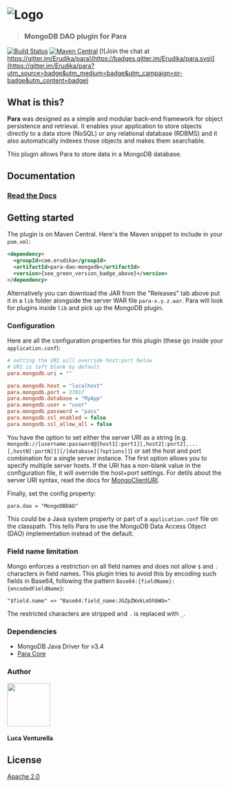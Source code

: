 ![Logo](https://s3-eu-west-1.amazonaws.com/org.paraio/para.png)
============================

> ### MongoDB DAO plugin for Para

[![Build Status](https://travis-ci.org/Erudika/para-dao-mongodb.svg?branch=master)](https://travis-ci.org/Erudika/para-dao-mongodb)
[![Maven Central](https://maven-badges.herokuapp.com/maven-central/com.erudika/para-dao-mongodb/badge.svg)](https://maven-badges.herokuapp.com/maven-central/com.erudika/para-dao-mongodb)
[![Join the chat at https://gitter.im/Erudika/para](https://badges.gitter.im/Erudika/para.svg)](https://gitter.im/Erudika/para?utm_source=badge&utm_medium=badge&utm_campaign=pr-badge&utm_content=badge)

## What is this?

**Para** was designed as a simple and modular back-end framework for object persistence and retrieval.
It enables your application to store objects directly to a data store (NoSQL) or any relational database (RDBMS)
and it also automatically indexes those objects and makes them searchable.

This plugin allows Para to store data in a MongoDB database.

## Documentation

### [Read the Docs](https://paraio.org/docs)

## Getting started

The plugin is on Maven Central. Here's the Maven snippet to include in your `pom.xml`:

```xml
<dependency>
  <groupId>com.erudika</groupId>
  <artifactId>para-dao-mongodb</artifactId>
  <version>{see_green_version_badge_above}</version>
</dependency>
```

Alternatively you can download the JAR from the "Releases" tab above put it in a `lib` folder alongside the server
WAR file `para-x.y.z.war`. Para will look for plugins inside `lib` and pick up the MongoDB plugin.

### Configuration

Here are all the configuration properties for this plugin (these go inside your `application.conf`):
```ini
# setting the URI will override host:port below
# URI is left blank by default
para.mongodb.uri = ""

para.mongodb.host = "localhost"
para.mongodb.port = 27017
para.mongodb.database = "MyApp"
para.mongodb.user = "user"
para.mongodb.password = "pass"
para.mongodb.ssl_enabled = false
para.mongodb.ssl_allow_all = false
```

You have the option to set either the server URI as a string (e.g. `mongodb://[username:password@]host1[:port1][,host2[:port2],...[,hostN[:portN]]][/[database][?options]]`) or set the 
host and port combination for a single server instance. The first option allows you to specify multiple server hosts.
If the URI has a non-blank value in the configuration file, it will override the host+port settings.
For detils about the server URI syntax, read the docs for [MongoClientURI](https://mongodb.github.io/mongo-java-driver/3.4/javadoc/com/mongodb/MongoClientURI.html).

Finally, set the config property:
```
para.dao = "MongoDBDAO"
```
This could be a Java system property or part of a `application.conf` file on the classpath.
This tells Para to use the MongoDB Data Access Object (DAO) implementation instead of the default.

### Field name limitation

Mongo enforces a restriction on all field names and does not allow `$` and `.` characters in field names.
This plugin tries to avoid this by encoding such fields in Base64, following the pattern
`Base64:{fieldName}:{encodedFieldName}`:
```
"$field.name" => "Base64:field_name:JGZpZWxkLm5hbWU="
```
The restricted characters are stripped and `.` is replaced with `_`.

### Dependencies

- MongoDB Java Driver for v3.4
- [Para Core](https://github.com/Erudika/para)

### Author

<a href="https://github.com/lucav">
<img src="https://avatars2.githubusercontent.com/u/795297?v=3&s=460" width="100" height="100">
</a>

#### Luca Venturella

## License
[Apache 2.0](LICENSE)
